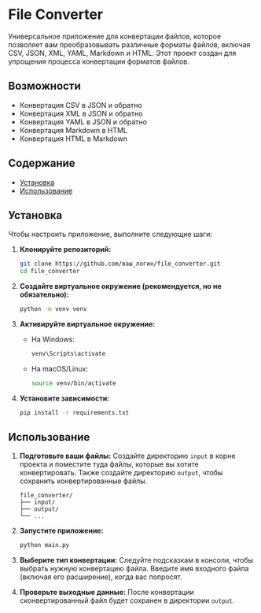 # File Converter

Универсальное приложение для конвертации файлов, которое позволяет вам преобразовывать различные форматы файлов, включая CSV, JSON, XML, YAML, Markdown и HTML. Этот проект создан для упрощения процесса конвертации форматов файлов.

## Возможности

- Конвертация CSV в JSON и обратно
- Конвертация XML в JSON и обратно
- Конвертация YAML в JSON и обратно
- Конвертация Markdown в HTML
- Конвертация HTML в Markdown

## Содержание

- [Установка](#установка)
- [Использование](#использование)

## Установка

Чтобы настроить приложение, выполните следующие шаги:

1. **Клонируйте репозиторий:**

   ```bash
   git clone https://github.com/ваш_логин/file_converter.git
   cd file_converter
   ```

2. **Создайте виртуальное окружение (рекомендуется, но не обязательно):**

   ```bash
   python -m venv venv
   ```

3. **Активируйте виртуальное окружение:**

   - На Windows:

     ```bash
     venv\Scripts\activate
     ```

   - На macOS/Linux:

     ```bash
     source venv/bin/activate
     ```

4. **Установите зависимости:**

   ```bash
   pip install -r requirements.txt
   ```

## Использование

1. **Подготовьте ваши файлы:** Создайте директорию `input` в корне проекта и поместите туда файлы, которые вы хотите конвертировать. Также создайте директорию `output`, чтобы сохранить конвертированные файлы.

   ```
   file_converter/
   ├── input/
   ├── output/
   └── ...
   ```

2. **Запустите приложение:**

   ```bash
   python main.py
   ```

3. **Выберите тип конвертации:** Следуйте подсказкам в консоли, чтобы выбрать нужную конвертацию файла. Введите имя входного файла (включая его расширение), когда вас попросят.

4. **Проверьте выходные данные:** После конвертации сконвертированный файл будет сохранен в директории `output`.
